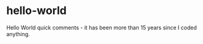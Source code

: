 # hello-world

Hello World quick comments - it has been more than 15 years since I coded anything.  
